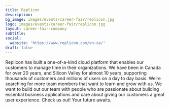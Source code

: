 ```yaml
---
title: Replicon
description: 
bg_image: images/events/career-fair/replicon.jpg
logo: images/events/career-fair/replicon.jpg
layout: career-fair-company
subtitle: 
social:
  website: 'https://www.replicon.com/en-ca/'
draft: false
---
```

Replicon has built a one-of-a-kind cloud platform that enables our customers to manage time in their organizations. We have been in Canada for over 20 years, and Silicon Valley for almost 10 years, supporting thousands of customers and millions of users on a day to day basis. We’re searching for more team members that want to learn and grow with us. We want to build out our team with people who are passionate about building essential business applications and care about giving our customers a great user experience. Check us out! Your future awaits.